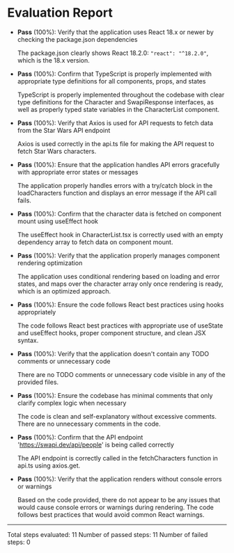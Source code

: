 # Evaluation Report

- **Pass** (100%): Verify that the application uses React 18.x or newer by checking the package.json dependencies
  
  The package.json clearly shows React 18.2.0: `"react": "^18.2.0"`, which is the 18.x version.

- **Pass** (100%): Confirm that TypeScript is properly implemented with appropriate type definitions for all components, props, and states
  
  TypeScript is properly implemented throughout the codebase with clear type definitions for the Character and SwapiResponse interfaces, as well as properly typed state variables in the CharacterList component.

- **Pass** (100%): Verify that Axios is used for API requests to fetch data from the Star Wars API endpoint
  
  Axios is used correctly in the api.ts file for making the API request to fetch Star Wars characters.

- **Pass** (100%): Ensure that the application handles API errors gracefully with appropriate error states or messages
  
  The application properly handles errors with a try/catch block in the loadCharacters function and displays an error message if the API call fails.

- **Pass** (100%): Confirm that the character data is fetched on component mount using useEffect hook
  
  The useEffect hook in CharacterList.tsx is correctly used with an empty dependency array to fetch data on component mount.

- **Pass** (100%): Verify that the application properly manages component rendering optimization
  
  The application uses conditional rendering based on loading and error states, and maps over the character array only once rendering is ready, which is an optimized approach.

- **Pass** (100%): Ensure the code follows React best practices using hooks appropriately
  
  The code follows React best practices with appropriate use of useState and useEffect hooks, proper component structure, and clean JSX syntax.

- **Pass** (100%): Verify that the application doesn't contain any TODO comments or unnecessary code
  
  There are no TODO comments or unnecessary code visible in any of the provided files.

- **Pass** (100%): Ensure the codebase has minimal comments that only clarify complex logic when necessary
  
  The code is clean and self-explanatory without excessive comments. There are no unnecessary comments in the code.

- **Pass** (100%): Confirm that the API endpoint 'https://swapi.dev/api/people' is being called correctly
  
  The API endpoint is correctly called in the fetchCharacters function in api.ts using axios.get.

- **Pass** (100%): Verify that the application renders without console errors or warnings
  
  Based on the code provided, there do not appear to be any issues that would cause console errors or warnings during rendering. The code follows best practices that would avoid common React warnings.

---

Total steps evaluated: 11
Number of passed steps: 11
Number of failed steps: 0